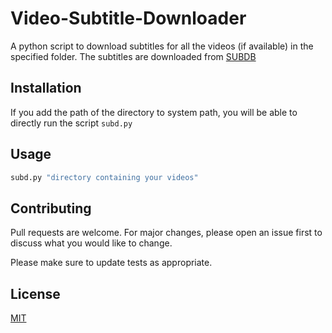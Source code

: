 # Video-Subtitle-Downloader

A python script to download subtitles for all the videos (if available) in the specified folder. The subtitles are downloaded from [SUBDB](http://thesubdb.com/)

## Installation

If you add the path of the directory to system path, you will be able to directly run the script ```subd.py ```

## Usage

```python
subd.py "directory containing your videos"
```

## Contributing
Pull requests are welcome. For major changes, please open an issue first to discuss what you would like to change.

Please make sure to update tests as appropriate.

## License
[MIT](https://choosealicense.com/licenses/mit/)
